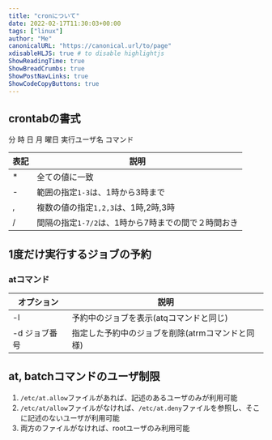 ```yaml
---
title: "cronについて"
date: 2022-02-17T11:30:03+00:00
tags: ["linux"] 
author: "Me"
canonicalURL: "https://canonical.url/to/page"
xdisableHLJS: true # to disable highlightjs
ShowReadingTime: true
ShowBreadCrumbs: true
ShowPostNavLinks: true
ShowCodeCopyButtons: true
---
```


## crontabの書式

分 時 日 月 曜日 実行ユーザ名 コマンド

|表記|説明|
|-|-|
|*|全ての値に一致|
|-|範囲の指定`1-3`は、1時から3時まで|
|,|複数の値の指定`1,2,3`は、1時,2時,3時|
|/|間隔の指定`1-7/2`は、1時から7時までの間で２時間おき|

## 1度だけ実行するジョブの予約
### atコマンド

|オプション|説明|
|-|-|
|-l|予約中のジョブを表示(atqコマンドと同じ)|
|-d ジョブ番号|指定した予約中のジョブを削除(atrmコマンドと同様)|

## at, batchコマンドのユーザ制限
1. `/etc/at.allow`ファイルがあれば、記述のあるユーザのみが利用可能
2. `/etc/at/allow`ファイルがなければ、`/etc/at.deny`ファイルを参照し、そこに記述のないユーザが利用可能
3. 両方のファイルがなければ、rootユーザのみ利用可能



